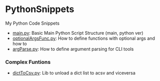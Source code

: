 # PythonSnippets
My Python Code Snippets

* [main.py](main.py): Basic Main Python Script Structure (main, python ver)
* [optionalArgsFunc.py](optionalArgsFunc.py): How to define functions with optional args and how to
* [argParse.py](argParse.py): How to define argument parsing for CLI tools 

### Complex Funtions

* [dictToCsv.py](dictToCsv/dictToCsv.py): Lib to unload a dict list to acsv and viceversa
